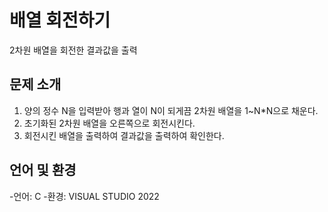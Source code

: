 # 배열 회전하기
2차원 배열을 회전한 결과값을 출력


## 문제 소개
1. 양의 정수 N을 입력받아 행과 열이 N이 되게끔 2차원 배열을 1~N*N으로 채운다.
2. 초기화된 2차원 배열을 오른쪽으로 회전시킨다.
3. 회전시킨 배열을 출력하여 결과값을 출력하여 확인한다. 


## 언어 및 환경
-언어: C
-환경: VISUAL STUDIO 2022
